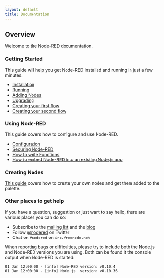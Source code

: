 ```yaml
---
layout: default
title: Documentation
---
```

## Overview

Welcome to the Node-RED documentation.

### Getting Started

This guide will help you get Node-RED installed and running in just a few minutes.

- [Installation](getting-started/installation.html)
- [Running](getting-started/running.html)
- [Adding Nodes](getting-started/adding-nodes.html)
- [Upgrading](getting-started/upgrading.html)
- [Creating your first flow](getting-started/first-flow.html)
- [Creating your second flow](getting-started/second-flow.html)

### Using Node-RED

This guide covers how to configure and use Node-RED.

- [Configuration](configuration.html)
- [Securing Node-RED](security.html)
- [How to write Functions](writing-functions.html)
- [How to embed Node-RED into an existing Node.js app](embedding.html)

### Creating Nodes

[This guide](creating-nodes/) covers how to create your own nodes and get them added to the palette.

### Other places to get help

If you have a question, suggestion or just want to say hello, there are various
places you can do so:

 - Subscribe to the [mailing list](https://groups.google.com/forum/#!forum/node-red)
   and the [blog](http://blog.nodered.org)
 - Follow [@nodered](http://twitter.com/nodered) on Twitter
 - Chat on `#nodered` on `irc.freenode.net`

When reporting bugs or difficulties, please try to include both the Node.js and
Node-RED versions you are using. Both can be found it the console output when
Node-RED is started:

    01 Jan 12:00:00 - [info] Node-RED version: v0.10.4
    01 Jan 12:00:00 - [info] Node.js  version: v0.10.36

